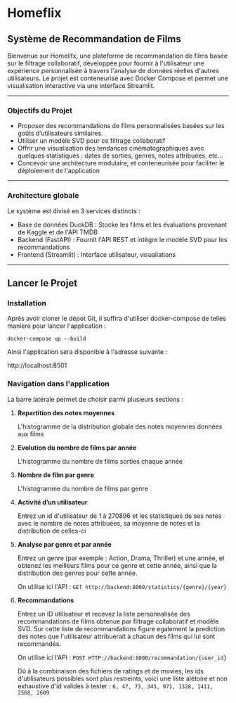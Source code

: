# Homeflix 

## Système de Recommandation de Films

Bienvenue sur Homelifx, une plateforme de recommandation de films basée sur le filtrage collaboratif, développée pour fournir à l'utilisateur une expérience personnalisée à travers l'analyse de données réelles d'autres utilisateurs. Le projet est conteneurisé avec Docker Compose et permet une visualisation interactive via une interface Streamlit.

---

### Objectifs du Projet

- Proposer des recommandations de films personnalisées basées sur les goûts d’utilisateurs similaires.
- Utiliser un modèle SVD pour ce filtrage collaboratif
- Offrir une visualisation des tendances cinématographiques avec quelques statistiques : dates de sorties, genres, notes attribuées, etc...
- Concevoir une architecture modulaire, et conteneurisée pour faciliter le déploiement de l'application

---

### Architecture globale

Le système est divisé en 3 services distincts :


- Base de données DuckDB : Stocke les films et les évaluations provenant de Kaggle et de l'API TMDB
- Backend (FastAPI) : Fournit l'API REST et intègre le modèle SVD pour les recommandations
- Frontend (Streamlit) : Interface utilisateur, visualiations

---

## Lancer le Projet


### Installation

Après avoir cloner le dépot Git, il suffira d'utiliser docker-compose de telles manière pour lancer l'application : 

`docker-compose up --build`

Ainsi l'application sera disponible à l'adresse suivante :

http://localhost:8501

### Navigation dans l'application

La barre latérale permet de choisir parmi plusieurs sections :

1. **Repartition des notes moyennes**  

    L'histogramme de la distribution globale des notes moyennes données aux films

2. **Evolution du nombre de films par année** 

    L'histogramme du nombre de films sorties chaque année

3. **Nombre de film par genre**  

    L'histogramme du nombre de films par genre

4. **Activité d’un utilisateur**  
  
    Entrez un id d'utilisateur de 1 à 270896 et les statistiques de ses notes avec le nombre de notes attribuées, sa moyenne de notes et la distribution de celles-ci

5. **Analyse par genre et par année**  

    Entrez un genre (par exemple : Action, Drama, Thriller) et une année, et obtenez les meilleurs films pour ce genre et cette année, ainsi que la distribution des genres pour cette année.  

    On utilise ici l'API :
        `GET http://backend:8000/statistics/{genre}/{year}`

6. **Recommandations**  

    Entrez un ID utilisateur et recevez la liste personnalisée des recommandations de films obtenue par filtrage collaboratif et modèle SVD. Sur cette liste de recommandations figure egalement la prediction des notes que l'utilisateur attribuerait à chacun des films qui lui sont recommandés.  

    
    On utilise ici l'API :
        `POST HTTP://backend:8000/recommandation/{user_id}`  


    Dû à la combinaison des fichiers de ratings et de movies, les ids d'utilisateurs possibles sont plus restreints, voici une liste alétoire et non exhaustive d'id valides à tester : `6, 47, 73, 343, 971, 1328, 1411, 2568, 2609`
